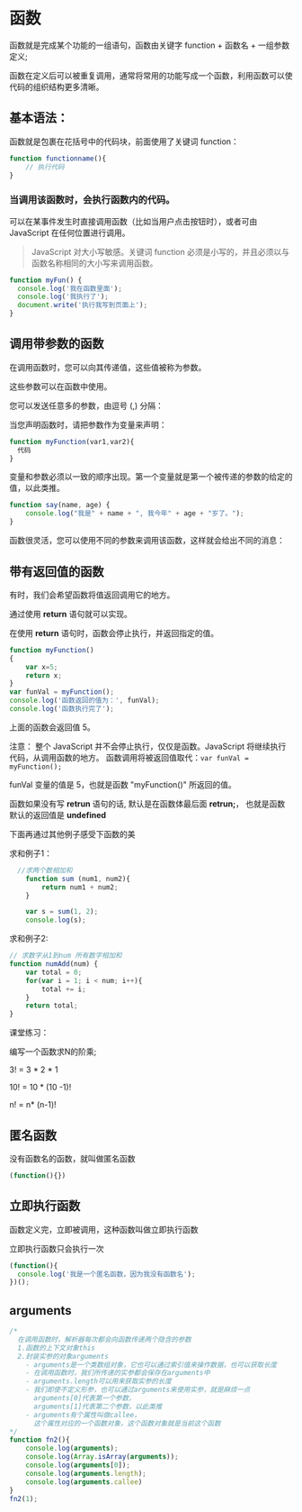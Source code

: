 # 函数

函数就是完成某个功能的一组语句，函数由关键字 function + 函数名 + 一组参数定义;

函数在定义后可以被重复调用，通常将常用的功能写成一个函数，利用函数可以使代码的组织结构更多清晰。

## 基本语法：
函数就是包裹在花括号中的代码块，前面使用了关键词 function：
```js
function functionname(){
    // 执行代码
}
```

### 当调用该函数时，会执行函数内的代码。

可以在某事件发生时直接调用函数（比如当用户点击按钮时），或者可由 JavaScript 在任何位置进行调用。

> JavaScript 对大小写敏感。关键词 function 必须是小写的，并且必须以与函数名称相同的大小写来调用函数。

```js
function myFun() {
  console.log('我在函数里面');
  console.log('我执行了');
  document.write('执行我写到页面上');
}
```

## 调用带参数的函数

在调用函数时，您可以向其传递值，这些值被称为参数。

这些参数可以在函数中使用。

您可以发送任意多的参数，由逗号 (,) 分隔：

当您声明函数时，请把参数作为变量来声明：

```js
function myFunction(var1,var2){
  代码
}
```

变量和参数必须以一致的顺序出现。第一个变量就是第一个被传递的参数的给定的值，以此类推。

```js
function say(name, age) {
    console.log("我是" + name + ", 我今年" + age + "岁了。");
}
```

函数很灵活，您可以使用不同的参数来调用该函数，这样就会给出不同的消息：

## 带有返回值的函数

有时，我们会希望函数将值返回调用它的地方。

通过使用 **return** 语句就可以实现。

在使用 **return** 语句时，函数会停止执行，并返回指定的值。

```js
function myFunction()
{
    var x=5;
    return x;
}
var funVal = myFunction();
console.log('函数返回的值为：', funVal);
console.log('函数执行完了');
```
上面的函数会返回值 5。

注意： 整个 JavaScript 并不会停止执行，仅仅是函数。JavaScript 将继续执行代码，从调用函数的地方。
函数调用将被返回值取代：`var funVal = myFunction();`

funVal 变量的值是 5，也就是函数 "myFunction()" 所返回的值。

函数如果没有写 **retrun** 语句的话, 默认是在函数体最后面 **retrun;**， 也就是函数默认的返回值是 **undefined**

下面再通过其他例子感受下函数的美

求和例子1：
```js
  //求两个数相加和
	function sum (num1, num2){
		return num1 + num2;
	}

	var s = sum(1, 2);
	console.log(s);
```

求和例子2:

```js
// 求数字从1到num 所有数字相加和
function numAdd(num) {
    var total = 0;
    for(var i = 1; i < num; i++){
        total += i;
    }
    return total;
}
```

课堂练习：

编写一个函数求N的阶乘;

3! = 3 * 2 * 1

10! = 10 * (10 -1)!

n! = n* (n-1)!

## 匿名函数

没有函数名的函数，就叫做匿名函数

```js
(function(){})
```

## 立即执行函数

函数定义完，立即被调用，这种函数叫做立即执行函数

立即执行函数只会执行一次

```js
(function(){
  console.log('我是一个匿名函数，因为我没有函数名');
})();
```

## arguments

```js
/*
  在调用函数时，解析器每次都会向函数传递两个隐含的参数
  1.函数的上下文对象this
  2.封装实参的对象arguments
    - arguments是一个类数组对象，它也可以通过索引值来操作数据，也可以获取长度
    - 在调用函数时，我们所传递的实参都会保存在arguments中
    - arguments.length可以用来获取实参的长度
    - 我们即使不定义形参，也可以通过arguments来使用实参，就是麻烦一点
      arguments[0]代表第一个参数，
      arguments[1]代表第二个参数，以此类推
    - arguments有个属性叫做callee，
      这个属性对应的一个函数对象，这个函数对象就是当前这个函数
*/
function fn2(){
    console.log(arguments);
    console.log(Array.isArray(arguments));
    console.log(arguments[0]);
    console.log(arguments.length);
    console.log(arguments.callee)
}
fn2(1);
```